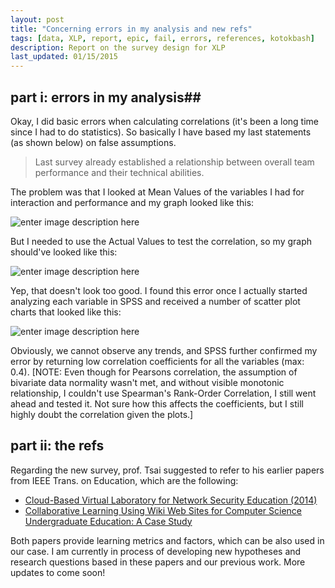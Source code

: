 ```yaml
---
layout: post
title: "Concerning errors in my analysis and new refs"
tags: [data, XLP, report, epic, fail, errors, references, kotokbash]
description: Report on the survey design for XLP
last_updated: 01/15/2015
---
```



## part i: errors in my analysis##

Okay, I did basic errors when calculating correlations (it's been a long time since I had to do statistics). So basically I have based my last statements (as shown below) on false assumptions. 

> Last survey already established a relationship between overall team performance and their technical abilities.

The problem was that I looked at Mean Values of the variables I had for interaction and performance and my graph looked like this:

![enter image description here](http://alimbeko.github.io/images/Git-Collab-false.jpg)

But I needed to use the Actual Values to test the correlation, so  my graph should've looked like this:

![enter image description here](http://alimbeko.github.io/images/Git-Collab-true.jpg)

Yep, that doesn't look too good. I found this error once I actually started analyzing each variable in SPSS and received a number of scatter plot charts that looked like this:

![enter image description here](http://alimbeko.github.io/images/git-competence.jpg)

Obviously, we cannot observe any trends, and SPSS further confirmed my error by returning low correlation coefficients for all the variables (max: 0.4). [NOTE: Even though for Pearsons correlation, the assumption of bivariate data normality wasn't met, and without visible monotonic relationship, I couldn't use Spearman's Rank-Order Correlation, I still went ahead and tested it. Not sure how this affects the coefficients, but I still highly doubt the correlation given the plots.]

## part ii: the refs ##

Regarding the new survey, prof. Tsai suggested to refer to his earlier papers from IEEE Trans. on Education, which are the following:

 - [Cloud-Based Virtual Laboratory for Network Security Education (2014)](http://alimbeko.github.io/uploads/IEEE-tsai-2014.pdf)
 - [Collaborative Learning Using Wiki Web Sites for Computer Science Undergraduate Education: A Case Study](http://alimbeko.github.io/uploads/IEEE-tsai-2011.pdf)

Both papers provide learning metrics and factors, which can be also used in our case. I am currently in process of developing new hypotheses and research questions based in these papers and our previous work. More updates to come soon!